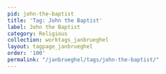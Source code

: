 ```yaml
---
pid: john-the-baptist
title: 'Tag: John the Baptist'
label: John the Baptist
category: Religious
collection: worktags_janbrueghel
layout: tagpage_janbrueghel
order: '100'
permalink: "/janbrueghel/tags/john-the-baptist/"
---
```

